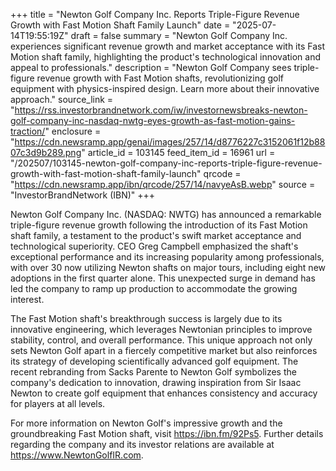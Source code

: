 +++
title = "Newton Golf Company Inc. Reports Triple-Figure Revenue Growth with Fast Motion Shaft Family Launch"
date = "2025-07-14T19:55:19Z"
draft = false
summary = "Newton Golf Company Inc. experiences significant revenue growth and market acceptance with its Fast Motion shaft family, highlighting the product's technological innovation and appeal to professionals."
description = "Newton Golf Company sees triple-figure revenue growth with Fast Motion shafts, revolutionizing golf equipment with physics-inspired design. Learn more about their innovative approach."
source_link = "https://rss.investorbrandnetwork.com/iw/investornewsbreaks-newton-golf-company-inc-nasdaq-nwtg-eyes-growth-as-fast-motion-gains-traction/"
enclosure = "https://cdn.newsramp.app/genai/images/257/14/d8776227c3152061f12b8807c3d9b289.png"
article_id = 103145
feed_item_id = 16961
url = "/202507/103145-newton-golf-company-inc-reports-triple-figure-revenue-growth-with-fast-motion-shaft-family-launch"
qrcode = "https://cdn.newsramp.app/ibn/qrcode/257/14/navyeAsB.webp"
source = "InvestorBrandNetwork (IBN)"
+++

<p>Newton Golf Company Inc. (NASDAQ: NWTG) has announced a remarkable triple-figure revenue growth following the introduction of its Fast Motion shaft family, a testament to the product's swift market acceptance and technological superiority. CEO Greg Campbell emphasized the shaft's exceptional performance and its increasing popularity among professionals, with over 30 now utilizing Newton shafts on major tours, including eight new adoptions in the first quarter alone. This unexpected surge in demand has led the company to ramp up production to accommodate the growing interest.</p><p>The Fast Motion shaft's breakthrough success is largely due to its innovative engineering, which leverages Newtonian principles to improve stability, control, and overall performance. This unique approach not only sets Newton Golf apart in a fiercely competitive market but also reinforces its strategy of developing scientifically advanced golf equipment. The recent rebranding from Sacks Parente to Newton Golf symbolizes the company's dedication to innovation, drawing inspiration from Sir Isaac Newton to create golf equipment that enhances consistency and accuracy for players at all levels.</p><p>For more information on Newton Golf's impressive growth and the groundbreaking Fast Motion shaft, visit <a href='https://ibn.fm/92Ps5' rel='nofollow' target='_blank'>https://ibn.fm/92Ps5</a>. Further details regarding the company and its investor relations are available at <a href='https://www.NewtonGolfIR.com' rel='nofollow' target='_blank'>https://www.NewtonGolfIR.com</a>.</p>